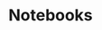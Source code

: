 ---
layout: archive
title: "Notebooks"
permalink: /notebooks/
author_profile: true
redirect_from:
  - /resume
---